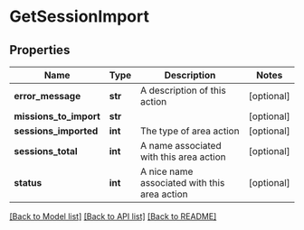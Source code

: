 # GetSessionImport

## Properties
Name | Type | Description | Notes
------------ | ------------- | ------------- | -------------
**error_message** | **str** | A description of this action | [optional] 
**missions_to_import** | **str** |  | [optional] 
**sessions_imported** | **int** | The type of area action | [optional] 
**sessions_total** | **int** | A name associated with this area action | [optional] 
**status** | **int** | A nice name associated with this area action | [optional] 

[[Back to Model list]](../README.md#documentation-for-models) [[Back to API list]](../README.md#documentation-for-api-endpoints) [[Back to README]](../README.md)

